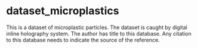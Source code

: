 # dataset_microplastics
This is a dataset of microplastic particles. The dataset is caught by digital inline holography system. The author has title to this database. Any citation to this database needs to indicate the source of the reference.
